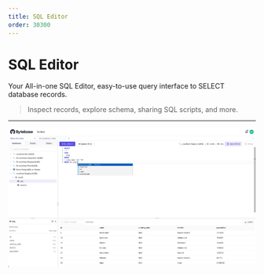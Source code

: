```yaml
---
title: SQL Editor
order: 30300
---
```


# SQL Editor

Your All-in-one SQL Editor, easy-to-use query interface to SELECT database records.

> Inspect records, explore schema, sharing SQL scripts, and more.

---

![SQL Editor Preview](/static/docs-assets/sql-editor-preview.webp)
